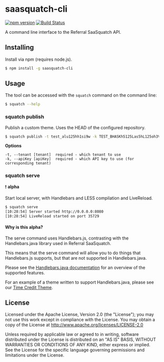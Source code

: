 saasquatch-cli
==============

[![npm version](https://badge.fury.io/js/saasquatch-cli.svg)](http://badge.fury.io/js/saasquatch-cli)
[![Build Status](https://travis-ci.org/saasquatch/saasquatch-cli.svg?branch=master)](https://travis-ci.org/saasquatch/saasquatch-cli)

A command line interface to the Referral SaaSquatch API.


## Installing

Install via npm (requires node.js).

```bash
$ npm install -g saasquatch-cli
```


## Usage

The tool can be accessed with the `squatch` command on the command line:

```bash
$ squatch --help
```

### squatch publish

Publish a custom theme. Uses the HEAD of the configured repository.

```bash
$ squatch publish -t test_alu125hh1si9w -k TEST_BHASKh5125Las5hL125oh3VbLmPxUSs
```

**Options**

```
-t, --tenant [tenant]  required - which tenant to use
-k, --apiKey [apiKey]  required - which API key to use (for corresponding tenant)
```

### squatch serve

:exclamation: **alpha**

Start local server, with Handlebars and LESS compilation and LiveReload.

```bash
$ squatch serve
[10:28:54] Server started http://0.0.0.0:8080
[10:28:54] LiveReload started on port 35729
```

#### Why is this alpha?

The serve command uses Handlebars.js, contrasting with the Handlebars.java library used in Referral SaaSquatch.

This means that the serve command will allow you to do things that Handlebars.js supports, but that are not supported in Handlebars.java.

Please see the [Handlebars.java documentation](https://github.com/jknack/handlebars.java) for an overview of the supported features.

For an example of a theme written to support Handlebars.java, please see our [Time Credit Theme](https://github.com/saasquatch/time-credit-theme).

## License

Licensed under the Apache License, Version 2.0 (the "License"); you may not use this work except in compliance with the License. You may obtain a copy of the License at http://www.apache.org/licenses/LICENSE-2.0

Unless required by applicable law or agreed to in writing, software distributed under the License is distributed on an "AS IS" BASIS, WITHOUT WARRANTIES OR CONDITIONS OF ANY KIND, either express or implied. See the License for the specific language governing permissions and limitations under the License.

